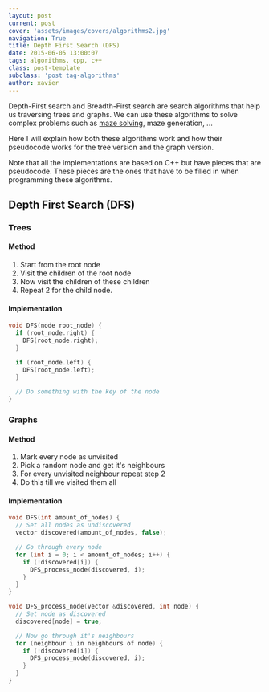 ```yaml
---
layout: post
current: post
cover: 'assets/images/covers/algorithms2.jpg'
navigation: True
title: Depth First Search (DFS)
date: 2015-06-05 13:00:07
tags: algorithms, cpp, c++
class: post-template
subclass: 'post tag-algorithms'
author: xavier
---
```


Depth-First search and Breadth-First search are search algorithms that help us traversing trees and graphs. We can use these algorithms to solve complex problems such as [maze solving](http://desple.com/post/118014845597/solving-a-maze-with-perl), maze generation, ...

Here I will explain how both these algorithms work and how their pseudocode works for the tree version and the graph version.

Note that all the implementations are based on C++ but have pieces that are pseudocode. These pieces are the ones that have to be filled in when programming these algorithms.

## Depth First Search (DFS)

### Trees

#### Method

1. Start from the root node
2. Visit the children of the root node
3. Now visit the children of these children
4. Repeat 2 for the child node.

#### Implementation

```cpp
void DFS(node root_node) {
  if (root_node.right) {
    DFS(root_node.right);
  }

  if (root_node.left) {
    DFS(root_node.left);
  }

  // Do something with the key of the node
}
```

### Graphs

#### Method

1. Mark every node as unvisited
2. Pick a random node and get it's neighbours
3. For every unvisited neighbour repeat step 2
4. Do this till we visited them all

#### Implementation

```cpp
void DFS(int amount_of_nodes) {
  // Set all nodes as undiscovered
  vector discovered(amount_of_nodes, false);

  // Go through every node
  for (int i = 0; i < amount_of_nodes; i++) {
    if (!discovered[i]) {
      DFS_process_node(discovered, i);
    }
  }
}

void DFS_process_node(vector &discovered, int node) {
  // Set node as discovered
  discovered[node] = true;

  // Now go through it's neighbours
  for (neighbour i in neighbours of node) {
    if (!discovered[i]) {
      DFS_process_node(discovered, i);
    }
  }
}
```